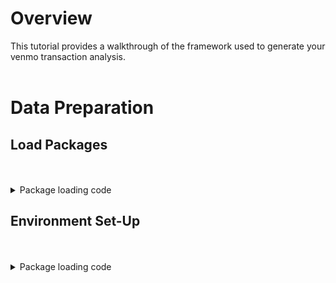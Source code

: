 # Overview
This tutorial provides a walkthrough of the framework used to generate your venmo transaction analysis.
<br>
<br>
# Data Preparation
## Load Packages
<br>
<br>
<details>
<summary>Package loading code</summary>
<br>

```r
#install.packages("ggplot2")
#install.packages("dplyr")
#install.packages("tidyr")
library(ggplot2)
library(dplyr)
library(tidyr)
```
</details>


## Environment Set-Up
<br>
<br>
<details>
<summary>Package loading code</summary>
<br>

```r
################################# USER INPUTS  #################################
startDate = "2025-01-15"
endDate = Sys.Date()
user = "Adam Aslam"
folderPath="/Users/adamaslam/Desktop/MyCode/Venmo/"
################################################################################  

setwd(folderPath)

# Move all .csv files to folderPath
rawFiles = list.files(path = folderPath, pattern = paste0("VenmoStatement.+.csv"))

# Format the start and end dates of the analysis to go from midnight on the first morning to midnight at the end of the endDate in POSIXct
startDate = as.POSIXct(as.Date(paste0(startDate, "T00:00:00")), format="%Y-%m-%d", tz="UTC")
endDate = as.POSIXct(endDate + 1, format="%Y-%m-%dT%H:%M:%S", tz="UTC")
```
</details>



